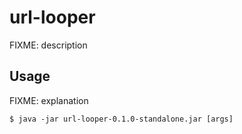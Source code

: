 # url-looper

FIXME: description

## Usage

FIXME: explanation

    $ java -jar url-looper-0.1.0-standalone.jar [args]
